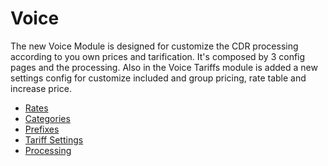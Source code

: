 Voice
=====

The new Voice Module is designed for customize the CDR processing according to you own prices and tarification. It's composed by 3 config pages and the processing. Also in the Voice Tariffs module is added a new settings config for customize included and group pricing, rate table and increase price.

* [Rates](./rates/rates.md)
* [Categories](./voice_categories/voice_categories.md)
* [Prefixes](./prefixes/prefixes.md)
* [Tariff Settings](./tariff_settings/tariff_settings.md)
* [Processing](./processing/processing.md)
